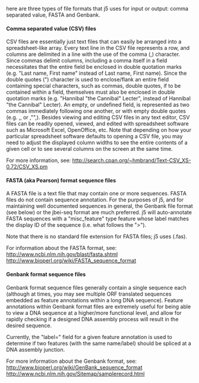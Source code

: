 here are three types of file formats that j5 uses for input or output: comma separated value, FASTA and Genbank.

#### Comma separated value (CSV) files

CSV files are essentially just text files that can easily be arranged into a spreadsheet-like array. Every text line in the CSV file represents a row, and columns are delimited in a line with the use of the comma (,) character. Since commas delimit columns, including a comma itself in a field necessitates that the entire field be enclosed in double quotation marks (e.g. "Last name,  First name" instead of Last name, First name). Since the double quotes (") character is used to enclose/flank an entire field containing special characters, such as commas, double quotes, if to be contained within a field, themselves must also be enclosed in double quotation marks (e.g. "Hannibal "the Cannibal" Lecter", instead of Hannibal "the Cannibal" Lecter). An empty, or undefined field, is represented as two commas immediately following one another, or with empty double quotes (e.g. ,, or ,"",). Besides viewing and editing CSV files in any text editor, CSV files can be readily opened, viewed, and edited with spreadsheet software such as Microsoft Excel, OpenOffice, etc. Note that depending on how your particular spreadsheet software defaults to opening a CSV file, you may need to adjust the displayed column widths to see the entire contents of a given cell or to see several columns on the screen at the same time. 

For more information, see:
http://search.cpan.org/~hmbrand/Text-CSV_XS-0.72/CSV_XS.pm

#### FASTA (aka Pearson) format sequence files

A FASTA file is a text file that may contain one or more sequences. FASTA files do not contain sequence annotation. For the purposes of j5, and for maintaining well documented sequences in general, the Genbank file format (see below) or the jbei-seq format are much preferred. j5 will auto-annotate FASTA sequences with a "misc_feature" type feature whose label matches the display ID of the sequence (i.e. what follows the ">").

Note that there is no standard file extension for FASTA files; j5 uses (.fas).

For information about the FASTA format, see:
http://www.ncbi.nlm.nih.gov/blast/fasta.shtml
http://www.bioperl.org/wiki/FASTA_sequence_format

#### Genbank format sequence files

Genbank format sequence files generally contain a single sequence each (although at times, you may see multiple ORF translated sequences embedded as feature annotations within a long DNA sequence). Feature annotations within Genbank format files are extremely useful for being able to view a DNA sequence at a higher/more functional level, and allow for rapidly checking if a designed DNA assembly process will result in the desired sequence.

Currently, the "label=" field for a given feature annotation is used to determine if two features (with the same name/label) should be spliced at a DNA assembly junction.

For more information about the Genbank format, see:
http://www.bioperl.org/wiki/GenBank_sequence_format
http://www.ncbi.nlm.nih.gov/Sitemap/samplerecord.html